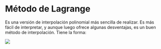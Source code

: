 # Método de Lagrange
 
Es una versión de interpolación polinomial más sencilla de realizar. Es más fácil de interpretar, y aunque luego ofrece algunas desventajas, es un buen método de interpolación. Tiene la forma: 

![
](https://matematicaejerciciosresueltos.files.wordpress.com/2017/05/polinomio-interpolador-lagrange-reescrito.png)
<!--stackedit_data:
eyJoaXN0b3J5IjpbLTEwNjk0NzIzNzAsMTU3MzQ2MzQzOCwtOD
kwNTA3NTJdfQ==
-->